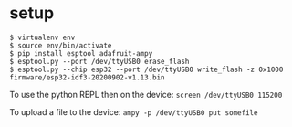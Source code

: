 
# setup

```
$ virtualenv env
$ source env/bin/activate
$ pip install esptool adafruit-ampy
$ esptool.py --port /dev/ttyUSB0 erase_flash
$ esptool.py --chip esp32 --port /dev/ttyUSB0 write_flash -z 0x1000 firmware/esp32-idf3-20200902-v1.13.bin
```

To use the python REPL then on the device:
`screen /dev/ttyUSB0 115200`

To upload a file to the device:
`ampy -p /dev/ttyUSB0 put somefile`
